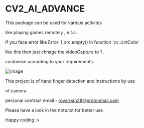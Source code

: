 # CV2_AI_ADVANCE

This package can be used for various activites 

like playing games remotely , e.t.c.

If you face error like Error: !_src.empty() in function 'cv::cvtColor 

like this then just chnage the videoCapture to 1 .

customise according to your requirements.

![image](https://user-images.githubusercontent.com/84536424/126880145-5c0c52f9-abb8-4036-be1b-9d6fb3d38505.png)


This project is of hand finger detection and instructions by use

of camera

personal contract email - royarpan28@protonmail.com

Please have a look in the note.txt for better use

Happy coding :>
